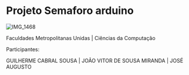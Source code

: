 # Projeto Semaforo arduino

![IMG_1468](https://github.com/user-attachments/assets/a5f7bada-8d6d-494b-94fd-6a600297d9ef)


Faculdades Metropolitanas Unidas | 
Ciências da Computação

 Participantes:

 GUILHERME CABRAL SOUSA | 
 JOÃO VITOR DE SOUSA MIRANDA | 
 JOSÉ AUGUSTO
